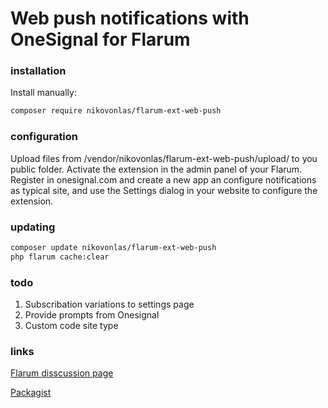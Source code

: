 # Web push notifications with OneSignal for Flarum

### installation

Install manually:

```bash
composer require nikovonlas/flarum-ext-web-push
```

### configuration

Upload files from /vendor/nikovonlas/flarum-ext-web-push/upload/ to you public folder.
Activate the extension in the admin panel of your Flarum.
Register in onesignal.com and create a new app an configure notifications as typical site, and use the Settings dialog in your website to configure the extension.

### updating

```bash
composer update nikovonlas/flarum-ext-web-push
php flarum cache:clear
```

### todo
1. Subscribation variations to settings page
2. Provide prompts from Onesignal
3. Custom code site type

### links
[Flarum disscussion page](https://discuss.flarum.org/d/20784-onesignal-web-push-notifications)

[Packagist](https://packagist.org/packages/nikovonlas/flarum-ext-web-push)
